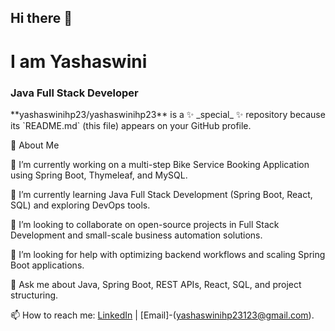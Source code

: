 ## Hi there 👋

<h1>I am Yashaswini</h1>
<h3>Java Full Stack Developer</h3>
**yashaswinihp23/yashaswinihp23** is a ✨ _special_ ✨ repository because its `README.md` (this file) appears on your GitHub profile.


🚀 About Me

🔭 I’m currently working on a multi-step Bike Service Booking Application using Spring Boot, Thymeleaf, and MySQL.

🌱 I’m currently learning Java Full Stack Development (Spring Boot, React, SQL) and exploring DevOps tools.

👯 I’m looking to collaborate on open-source projects in Full Stack Development and small-scale business automation solutions.

🤔 I’m looking for help with optimizing backend workflows and scaling Spring Boot applications.

💬 Ask me about Java, Spring Boot, REST APIs, React, SQL, and project structuring.

📫 How to reach me: [LinkedIn](https://www.linkedin.com/in/yashaswini-hp-2003hp123)
 | [Email]-(yashaswinihp23123@gmail.com).


